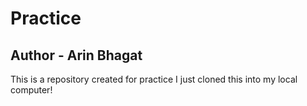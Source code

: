 # Practice
## Author - Arin Bhagat
This is a repository created for practice
I just cloned this into my local computer!